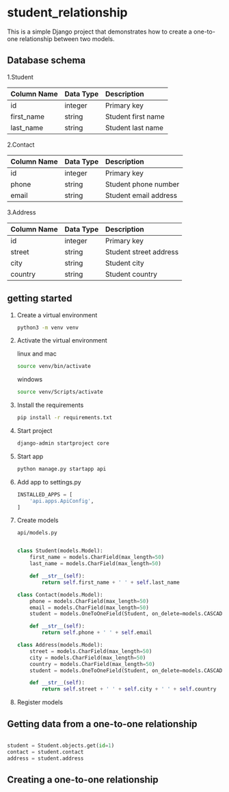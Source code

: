 # student_relationship

This is a simple Django project that demonstrates how to create a one-to-one relationship between two models.

## Database schema

1.Student

| Column Name | Data Type | Description |
| :--- | :--- | :--- |
| id | integer | Primary key |
| first\_name | string |  Student first name |
| last\_name | string | Student last name |

2.Contact

| Column Name | Data Type | Description |
| :--- | :--- | :--- |
| id | integer | Primary key |
| phone | string | Student phone number |
| email | string | Student email address |

3.Address

| Column Name | Data Type | Description |
| :--- | :--- | :--- |
| id | integer | Primary key |
| street | string | Student street address |
| city | string | Student city |
| country | string | Student country |

## getting started

1. Create a virtual environment

    ```bash
    python3 -m venv venv
    ```

2. Activate the virtual environment

    linux and mac

    ```bash
    source venv/bin/activate
    ```

    windows

    ```bash
    source venv/Scripts/activate
    ```

3. Install the requirements

    ```bash
    pip install -r requirements.txt
    ```

4. Start project

    ```bash
    django-admin startproject core
    ```

5. Start app

    ```bash
    python manage.py startapp api
    ```

6. Add app to settings.py

    ```python
    INSTALLED_APPS = [
        'api.apps.ApiConfig',
    ]
    ```

7. Create models

    `api/models.py`

    ```python

    class Student(models.Model):
        first_name = models.CharField(max_length=50)
        last_name = models.CharField(max_length=50)

        def __str__(self):
            return self.first_name + ' ' + self.last_name

    class Contact(models.Model):
        phone = models.CharField(max_length=50)
        email = models.CharField(max_length=50)
        student = models.OneToOneField(Student, on_delete=models.CASCADE)

        def __str__(self):
            return self.phone + ' ' + self.email

    class Address(models.Model):
        street = models.CharField(max_length=50)
        city = models.CharField(max_length=50)
        country = models.CharField(max_length=50)
        student = models.OneToOneField(Student, on_delete=models.CASCADE)

        def __str__(self):
            return self.street + ' ' + self.city + ' ' + self.country
    ```

8. Register models


## Getting data from a one-to-one relationship

```python

student = Student.objects.get(id=1)
contact = student.contact
address = student.address

```

## Creating a one-to-one relationship
